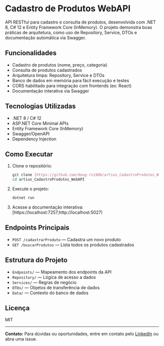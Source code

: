 # Cadastro de Produtos WebAPI

API RESTful para cadastro e consulta de produtos, desenvolvida com .NET 8, C# 12 e Entity Framework Core (InMemory). O projeto demonstra boas práticas de arquitetura, como uso de Repository, Service, DTOs e documentação automática via Swagger.

## Funcionalidades

- Cadastro de produtos (nome, preço, categoria)
- Consulta de produtos cadastrados
- Arquitetura limpa: Repository, Service e DTOs
- Banco de dados em memória para fácil execução e testes
- CORS habilitado para integração com frontends (ex: React)
- Documentação interativa via Swagger

## Tecnologias Utilizadas

- .NET 8 / C# 12
- ASP.NET Core Minimal APIs
- Entity Framework Core (InMemory)
- Swagger/OpenAPI
- Dependency Injection

## Como Executar

1. Clone o repositório:
   ```bash
   git clone [https://github.com/doug-rs1986/artius_CadastroProdutos_WebAPI]
   cd artius_CadastroProdutos_WebAPI
   ```
2. Execute o projeto:
   ```bash
   dotnet run
   ```
3. Acesse a documentação interativa:
   [https://localhost:7257;http://localhost:5027)

## Endpoints Principais

- `POST /cadastrarProduto` — Cadastra um novo produto
- `GET /buscarProdutos` — Lista todos os produtos cadastrados

## Estrutura do Projeto

- `Endpoints/` — Mapeamento dos endpoints da API
- `Repository/` — Lógica de acesso a dados
- `Services/` — Regras de negócio
- `DTOs/` — Objetos de transferência de dados
- `Data/` — Contexto do banco de dados

## Licença

MIT

---

**Contato:**
Para dúvidas ou oportunidades, entre em contato pelo [LinkedIn](https://www.linkedin.com/in/douglas-rodrigues-santos) ou abra uma issue.
